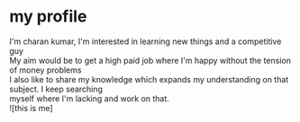 # my profile  

I'm charan kumar, I'm interested in learning new things and a competitive guy   
My aim would be to get a high paid job where I'm happy without the tension of money problems   
I also like to share my knowledge which expands my understanding on that subject. I keep searching   
myself where I'm lacking and work on that.  
![this is me]